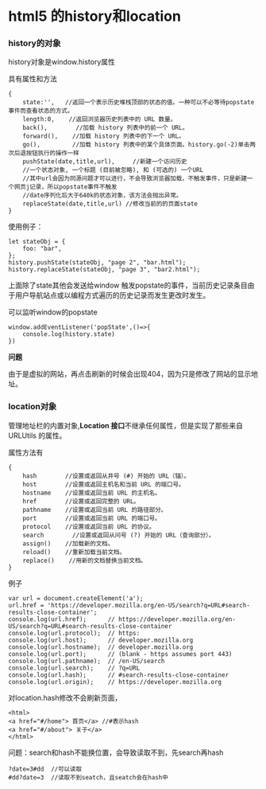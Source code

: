 # html5 的history和location

### history的对象

history对象是window.history属性

具有属性和方法

```
{
    state:'',   //返回一个表示历史堆栈顶部的状态的值。一种可以不必等待popstate 事件而查看状态的方式。
    length:0,    //返回浏览器历史列表中的 URL 数量。
    back(),        //加载 history 列表中的前一个 URL。
    forward(),    //加载 history 列表中的下一个 URL。
    go(),         //加载 history 列表中的某个具体页面。history.go(-2)单击两次后退按钮执行的操作一样
    pushState(date,title,url),     //新建一个访问历史
    //一个状态对象, 一个标题 (目前被忽略), 和 (可选的) 一个URL
    //其中url会因为同源问题才可以进行，不会导致浏览器加载，不触发事件，只是新建一个网页j记录，所以popstate事件不触发
    //date序列化后大于640k的状态对象，该方法会抛出异常。
    replaceState(date,title,url) //修改当前的的页面state
}
```

使用例子：

```
let stateObj = {
    foo: "bar",
};
history.pushState(stateObj, "page 2", "bar.html");
history.replaceState(stateObj, "page 3", "bar2.html");
```

上面除了state其他会发送给window 触发popstate的事件，当前历史记录条目由于用户导航站点或以编程方式遍历的历史记录而发生更改时发生。

可以监听window的popstate

```
window.addEventListener('popState',()=>{
    console.log(history.state)
})
```

**问题**

由于是虚拟的网站，再点击刷新的时候会出现404，因为只是修改了网站的显示地址。

### location对象

管理地址栏的内置对象,**Location 接口**不继承任何属性，但是实现了那些来自 URLUtils 的属性。

属性方法有

```
{
    hash        //设置或返回从井号 (#) 开始的 URL（锚）。
    host        //设置或返回主机名和当前 URL 的端口号。
    hostname    //设置或返回当前 URL 的主机名。
    href        //设置或返回完整的 URL。
    pathname    //设置或返回当前 URL 的路径部分。
    port        //设置或返回当前 URL 的端口号。
    protocol    //设置或返回当前 URL 的协议。
    search        //设置或返回从问号 (?) 开始的 URL（查询部分）。
    assign()    //加载新的文档。
    reload()    //重新加载当前文档。
    replace()    //用新的文档替换当前文档。
}
```

例子

```
var url = document.createElement('a');
url.href = 'https://developer.mozilla.org/en-US/search?q=URL#search-results-close-container';
console.log(url.href);      // https://developer.mozilla.org/en-US/search?q=URL#search-results-close-container
console.log(url.protocol);  // https:
console.log(url.host);      // developer.mozilla.org
console.log(url.hostname);  // developer.mozilla.org
console.log(url.port);      // (blank - https assumes port 443)
console.log(url.pathname);  // /en-US/search
console.log(url.search);    // ?q=URL
console.log(url.hash);      // #search-results-close-container
console.log(url.origin);    // https://developer.mozilla.org
```

对location.hash修改不会刷新页面，

```
<html>
<a href="#/home"> 首页</a> //#表示hash
<a href="#/about"> 关于</a>
</html>
```

问题：search和hash不能换位置，会导致读取不到，先search再hash

```
?date=3#dd  //可以读取
#dd?date=3  //读取不到seatch，且seatch会在hash中
```